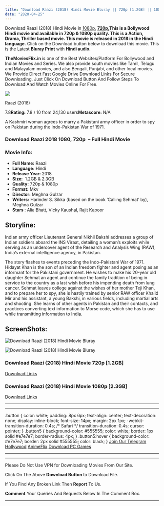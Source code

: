 ```yaml
---
title: "Download Raazi (2018) Hindi Movie Bluray || 720p [1.2GB] || 1080p [2.3GB]"
date: "2020-04-25"
---
```


Download Raazi (2018) Hindi Movie in [1080p](https://1moviesflix.com/1080p-movies/), **[720p,](https://1moviesflix.com/720p-movies/)**This is a Bollywood Hindi movie and available in 720p & 1080p quality. This is a **Action, Drama, Thriller** based movie. This movie is released in **2018** in the Hindi language**.** Click on the Download button below to download this movie. This is the Latest **Bluray Print** with **Hindi audio**.

**TheMoviesFlix.in** is one of the Best Websites/Platform For Bollywood and Indian Movies and Series. We also provide south movies like Tamil, Telugu and Malayalam movies, and also Bengali, Punjabi, and other local movies. We Provide Direct Fast Google Drive Download Links For Secure Downloading. Just Click On Download Button And Follow Steps To Download And Watch Movies Online For Free.

[![](https://m.media-amazon.com/images/M/MV5BZmVhN2JlYjEtZWFkOS00YzE0LThiNDMtMGI3NDA1MTk2ZDQ2XkEyXkFqcGdeQXVyODE5NzE3OTE@._V1_SX300.jpg)](https://www.imdb.com/title/tt7098658/ "Raazi")

Raazi (2018)

7.8**Rating:** 7.8 / 10 from 24,130 users**Metascore:** N/A

A Kashmiri woman agrees to marry a Pakistani army officer in order to spy on Pakistan during the Indo-Pakistan War of 1971.

### Download Raazi 2018 1080, 720p  – Full Hindi Movie

### Movie Info:

- **Full Name:** Raazi
- **Language:** Hindi
- **Release Year:** 2018
- **Size:**  1.2GB & 2.3GB
- **Quality:** 720p & 1080p
- **Format:** Mkv
- **Director:** Meghna Gulzar
- **Writers:** Harinder S. Sikka (based on the book ‘Calling Sehmat’ by), Meghna Gulzar
- **Stars :** Alia Bhatt, Vicky Kaushal, Rajit Kapoor

## Storyline:

Indian army officer Lieutenant General Nikhil Bakshi addresses a group of Indian soldiers aboard the INS Viraat, detailing a woman’s exploits while serving as an undercover agent of the Research and Analysis Wing (RAW), India’s external intelligence agency, in Pakistan.

The story flashes to events preceding the Indo-Pakistani War of 1971. Hidayat Khan is the son of an Indian freedom fighter and agent posing as an informant for the Pakistani government. He wishes to make his 20-year old daughter Sehmat an agent and continue the family tradition of being in service to the country as a last wish before his impending death from lung cancer. Sehmat leaves college against the wishes of her mother Teji Khan, and to prepare her to spy, she is hastily trained by senior RAW officer Khalid Mir and his assistant, a young Bakshi, in various fields, including martial arts and shooting. She learns of other agents in Pakistan and their contacts, and practices converting text information to Morse code, which she has to use while transmitting information to India.

## ScreenShots:

![Download Raazi (2018) Hindi Movie Bluray](https://m.media-amazon.com/images/M/MV5BOTBjOWNiMWYtMzZlMC00MjRjLWIwODMtYmFkYjcyM2I4ZmQ3XkEyXkFqcGdeQXVyNjk5NzY4OTk@._V1_QL50_SX1777_CR0,0,1777,921_AL_.jpg)

![Download Raazi (2018) Hindi Movie Bluray](https://m.media-amazon.com/images/M/MV5BNGQ4YmY5OWUtMWY5OS00OWVkLWE3NDktYzMyMTQwMzkwNWQ5XkEyXkFqcGdeQXVyNjk5NzY4OTk@._V1_QL50_.jpg)

### Download Raazi (2018) Hindi Movie 720p \[1.2GB\]

[Download Links](https://1moviesflix.com?a270777880=YU5BbFFYK3lENTQ1Y0QwWWZidU5pV3FQTlFycjU5Nk1BVWk4bmtlS0kxNm4yZFA1aXVYUC9nWkNqYlhYVHNkN3ZrN3FqRjlmRW5SWDBDOUVJUnVrSFJ6RDVnYlhZdjB2dm1ib1BlWmVxa0U9)

### Download Raazi (2018) Hindi Movie 1080p \[2.3GB\] 

[Download Links](https://1moviesflix.com?a270777880=YU5BbFFYK3lENTQ1Y0QwWWZidU5pV3FQTlFycjU5Nk1BVWk4bmtlS0kxNm4yZFA1aXVYUC9nWkNqYlhYVHNkN24yU0tEbGhPMmNoWEJjR1IzcjlDRkR6dllEZjFReGFKR0NqVDhXWkgxcmc9)

* * *

* * *

.button { color: white; padding: 8px 6px; text-align: center; text-decoration: none; display: inline-block; font-size: 14px; margin: 2px 1px; -webkit-transition-duration: 0.4s; /\* Safari \*/ transition-duration: 0.4s; cursor: pointer; } .button5 { background-color: #555555; color: white; border: 1px solid #e7e7e7; border-radius: 4px; } .button5:hover { background-color: #e7e7e7; border: 2px solid #555555; color: black; } [Join Our Telegram](http://gdrivepro.xyz/join.php) [Hollywood](https://moviesverse.com/) [AnimeFlix](https://animeflix.in/) [Download PC Games](https://gamesflix.net/)  

* * *

* * *

  

Please Do Not Use VPN for Downloading Movies From Our Site.

Click On The Above **Download Button** to Download File.

If You Find Any Broken Link Then **Report** To Us.

**Comment** Your Queries And Requests Below In The Comment Box.

* * *
